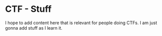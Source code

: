 # CTF - Stuff

I hope to add content here that is relevant for people doing CTFs. I am just gonna add stuff as I learn it.

